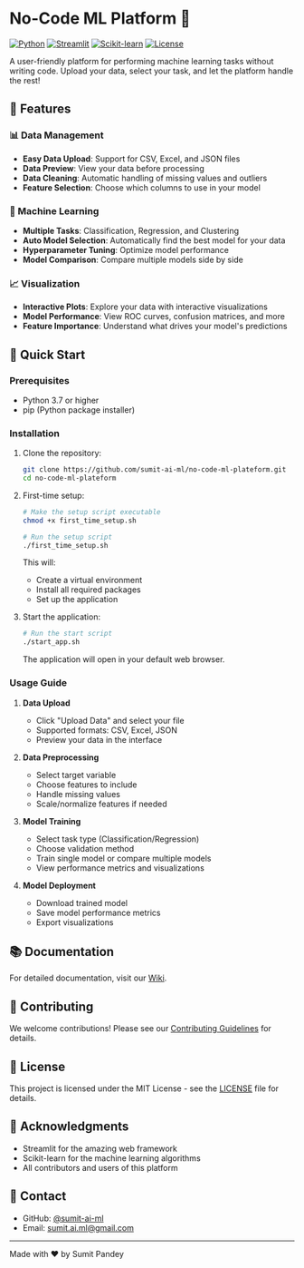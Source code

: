 # No-Code ML Platform 🚀

[![Python](https://img.shields.io/badge/Python-3.11%2B-blue)](https://www.python.org/downloads/)
[![Streamlit](https://img.shields.io/badge/Streamlit-1.23.1-FF4B4B)](https://streamlit.io/)
[![Scikit-learn](https://img.shields.io/badge/Scikit--learn-1.0.2-orange)](https://scikit-learn.org/)
[![License](https://img.shields.io/badge/License-MIT-green)](LICENSE)

A user-friendly platform for performing machine learning tasks without writing code. Upload your data, select your task, and let the platform handle the rest!

## 🌟 Features

### 📊 Data Management
- **Easy Data Upload**: Support for CSV, Excel, and JSON files
- **Data Preview**: View your data before processing
- **Data Cleaning**: Automatic handling of missing values and outliers
- **Feature Selection**: Choose which columns to use in your model

### 🤖 Machine Learning
- **Multiple Tasks**: Classification, Regression, and Clustering
- **Auto Model Selection**: Automatically find the best model for your data
- **Hyperparameter Tuning**: Optimize model performance
- **Model Comparison**: Compare multiple models side by side

### 📈 Visualization
- **Interactive Plots**: Explore your data with interactive visualizations
- **Model Performance**: View ROC curves, confusion matrices, and more
- **Feature Importance**: Understand what drives your model's predictions

## 🚀 Quick Start

### Prerequisites
- Python 3.7 or higher
- pip (Python package installer)

### Installation

1. Clone the repository:
   ```bash
   git clone https://github.com/sumit-ai-ml/no-code-ml-plateform.git
   cd no-code-ml-plateform
   ```

2. First-time setup:
   ```bash
   # Make the setup script executable
   chmod +x first_time_setup.sh
   
   # Run the setup script
   ./first_time_setup.sh
   ```
   This will:
   - Create a virtual environment
   - Install all required packages
   - Set up the application

3. Start the application:
   ```bash
   # Run the start script
   ./start_app.sh
   ```
   The application will open in your default web browser.

### Usage Guide

1. **Data Upload**
   - Click "Upload Data" and select your file
   - Supported formats: CSV, Excel, JSON
   - Preview your data in the interface

2. **Data Preprocessing**
   - Select target variable
   - Choose features to include
   - Handle missing values
   - Scale/normalize features if needed

3. **Model Training**
   - Select task type (Classification/Regression)
   - Choose validation method
   - Train single model or compare multiple models
   - View performance metrics and visualizations

4. **Model Deployment**
   - Download trained model
   - Save model performance metrics
   - Export visualizations

## 📚 Documentation

For detailed documentation, visit our [Wiki](https://github.com/sumit-ai-ml/no-code-ml-plateform/wiki).

## 🤝 Contributing

We welcome contributions! Please see our [Contributing Guidelines](CONTRIBUTING.md) for details.

## 📄 License

This project is licensed under the MIT License - see the [LICENSE](LICENSE) file for details.

## 🙏 Acknowledgments

- Streamlit for the amazing web framework
- Scikit-learn for the machine learning algorithms
- All contributors and users of this platform

## 📧 Contact

- GitHub: [@sumit-ai-ml](https://github.com/sumit-ai-ml)
- Email: sumit.ai.ml@gmail.com

---

Made with ❤️ by Sumit Pandey 
